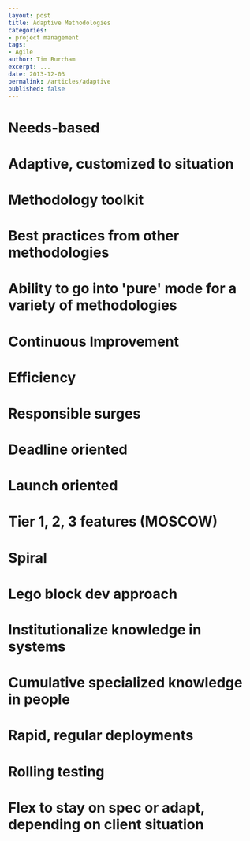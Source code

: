 ```yaml
---
layout: post
title: Adaptive Methodologies
categories: 
- project management
tags: 
- Agile
author: Tim Burcham
excerpt: ...
date: 2013-12-03
permalink: /articles/adaptive
published: false
---
```


# Needs-based
# Adaptive, customized to situation
# Methodology toolkit
# Best practices from other methodologies
# Ability to go into 'pure' mode for a variety of methodologies
# Continuous Improvement
# Efficiency
# Responsible surges
# Deadline oriented
# Launch oriented
# Tier 1, 2, 3 features (MOSCOW)
# Spiral
# Lego block dev approach
# Institutionalize knowledge in systems
# Cumulative specialized knowledge in people
# Rapid, regular deployments
# Rolling testing
# Flex to stay on spec or adapt, depending on client situation